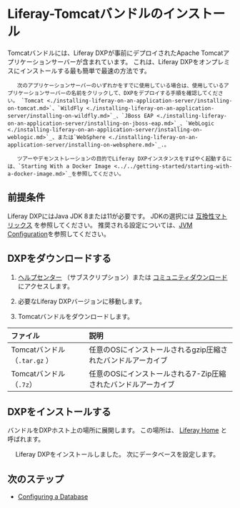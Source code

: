 # Liferay-Tomcatバンドルのインストール

Tomcatバンドルには、Liferay DXPが事前にデプロイされたApache Tomcatアプリケーションサーバーが含まれています。 これは、Liferay DXPをオンプレミスにインストールする最も簡単で最速の方法です。

```{note}
   次のアプリケーションサーバーのいずれかをすでに使用している場合は、使用しているアプリケーションサーバーの名前をクリックして、DXPをデプロイする手順を確認してください。 `Tomcat <./installing-liferay-on-an-application-server/installing-on-tomcat.md>`、`WildFly <./installing-liferay-on-an-application-server/installing-on-wildfly.md>`_、`JBoss EAP <./installing-liferay-on-an-application-server/installing-on-jboss-eap.md>`_、`WebLogic <./installing-liferay-on-an-application-server/installing-on-weblogic.md>`_、または`WebSphere <./installing-liferay-on-an-application-server/installing-on-websphere.md>`_.。
```

```{note}
   ツアーやデモンストレーションの目的でLiferay DXPインスタンスをすばやく起動するには、`Starting With a Docker Image <../../getting-started/starting-with-a-docker-image.md>`_を参照してください。
```

<a name="前提条件" />

## 前提条件

Liferay DXPにはJava JDK 8または11が必要です。 JDKの選択には [互換性マトリックス](https://help.liferay.com/hc/en-us/articles/360049238151) を参照してください。 推奨される設定については、[JVM Configuration](../reference/jvm-configuration.md)を参照してください。

<a name="dxpをダウンロードする" />

## DXPをダウンロードする

1. [ヘルプセンター](https://help.liferay.com/hc) （サブスクリプション）または [コミュニティダウンロード](https://www.liferay.com/downloads-community) にアクセスします。

2. 必要なLiferay DXPバージョンに移動します。

3. Tomcatバンドルをダウンロードします。

| ファイル                   | 説明                                 |
|:---------------------- |:---------------------------------- |
| Tomcatバンドル（`.tar.gz` ） | 任意のOSにインストールされるgzip圧縮されたバンドルアーカイブ  |
| Tomcatバンドル（`.7z`）      | 任意のOSにインストールされる7-Zip圧縮されたバンドルアーカイブ |

<a name="dxpをインストールする" />

## DXPをインストールする

バンドルをDXPホスト上の場所に展開します。 この場所は、 [Liferay Home](../reference/liferay-home.md) と呼ばれます。

　 Liferay DXPをインストールしました。 次にデータベースを設定します。

<a name="次のステップ" />

## 次のステップ

* [Configuring a Database](./configuring-a-database.md)
